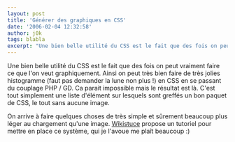 ```yaml
---
layout: post
title: 'Générer des graphiques en CSS'
date: '2006-02-04 12:32:58'
author: j0k
tags: blabla
excerpt: "Une bien belle utilité du CSS est le fait que des fois on peut vraiment faire ce que l'on veut graphiquement.     \nAinsi on peut très bien faire de très jolies histogramme (faut pas demander la lune non plus !) en CSS en se passant du couplage PHP / GD.   Ca parait impossible mais le résultat est là. C'est tout simplement une liste d'élément sur lesquels      …"
---
```


Une bien belle utilité du CSS est le fait que des fois on peut vraiment faire ce que l'on veut graphiquement.
Ainsi on peut très bien faire de très jolies histogramme (faut pas demander la lune non plus !) en CSS en se passant du couplage PHP / GD.   Ca parait impossible mais le résultat est là. C'est tout simplement une liste d'élément sur lesquels sont greffés un bon paquet de CSS, le tout sans aucune image.

On arrive à faire quelques choses de très simple et sûrement beaucoup plus léger au chargement qu'une image.   [Wikistuce](http://www.wikistuce.info/doku.php/css/graphique_histogramme) propose un tutoriel pour mettre en place ce système, qui je l'avoue me plaît beaucoup :)
